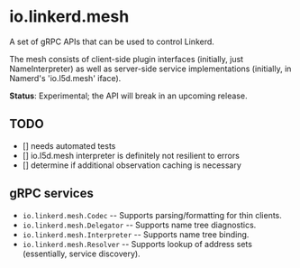 # io.linkerd.mesh #

A set of gRPC APIs that can be used to control Linkerd.

The mesh consists of client-side plugin interfaces (initially, just
NameInterpreter) as well as server-side service implementations
(initially, in Namerd's 'io.l5d.mesh' iface).

**Status**: Experimental; the API will break in an upcoming release.

## TODO ##

- [] needs automated tests
- [] io.l5d.mesh interpreter is definitely not resilient to errors
- [] determine if additional observation caching is necessary

## gRPC services ##

- `io.linkerd.mesh.Codec` -- Supports parsing/formatting for thin clients.
- `io.linkerd.mesh.Delegator` -- Supports name tree diagnostics.
- `io.linkerd.mesh.Interpreter` -- Supports name tree binding.
- `io.linkerd.mesh.Resolver` -- Supports lookup of address sets (essentially, service discovery).

